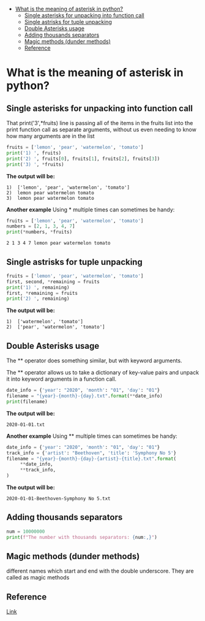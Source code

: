 <!--ts-->
   * [What is the meaning of asterisk in python?](#what-is-the-meaning-of-asterisk-in-python)
      * [Single asterisks for unpacking into function call](#single-asterisks-for-unpacking-into-function-call)
      * [Single astrisks for tuple unpacking](#single-astrisks-for-tuple-unpacking)
      * [Double Asterisks usage](#double-asterisks-usage)
      * [Adding thousands separators](#adding-thousands-separators)
      * [Magic methods (dunder methods)](#magic-methods-dunder-methods)
      * [Reference](#reference)

<!-- Added by: gil_diy, at: Tue 27 Sep 2022 22:43:04 IDT -->

<!--te-->

# What is the meaning of asterisk in python?

## Single asterisks for unpacking into function call

That print('3',*fruits) line is passing all of the items in the fruits list into the print function call as separate arguments, without us even needing to know how many arguments are in the list



```python
fruits = ['lemon', 'pear', 'watermelon', 'tomato']
print('1) ', fruits)
print('2) ', fruits[0], fruits[1], fruits[2], fruits[3])
print('3) ', *fruits)
```
**The output will be:**

```
1)  ['lemon', 'pear', 'watermelon', 'tomato']
2)  lemon pear watermelon tomato
3)  lemon pear watermelon tomato
```

**Another example**
Using * multiple times can sometimes be handy:

```python
fruits = ['lemon', 'pear', 'watermelon', 'tomato']
numbers = [2, 1, 3, 4, 7]
print(*numbers, *fruits)
```

```
2 1 3 4 7 lemon pear watermelon tomato
```

## Single astrisks for tuple unpacking

```python
fruits = ['lemon', 'pear', 'watermelon', 'tomato']
first, second, *remaining = fruits
print('1) ', remaining)
first, *remaining = fruits
print('2) ', remaining)
```

**The output will be:**

```
1)  ['watermelon', 'tomato']
2)  ['pear', 'watermelon', 'tomato']
```

## Double Asterisks usage

The ** operator does something similar, but with keyword arguments. 

The ** operator allows us to take a dictionary of key-value pairs and unpack it into keyword arguments in a function call.

```python
date_info = {'year': "2020", 'month': "01", 'day': "01"}
filename = "{year}-{month}-{day}.txt".format(**date_info)
print(filename)
```

**The output will be:**

```
2020-01-01.txt
```



**Another example**
Using ** multiple times can sometimes be handy:

```python
date_info = {'year': "2020", 'month': "01", 'day': "01"}
track_info = {'artist': "Beethoven", 'title': 'Symphony No 5'}
filename = "{year}-{month}-{day}-{artist}-{title}.txt".format(
     **date_info,
     **track_info,
)
```

**The output will be:**

```
2020-01-01-Beethoven-Symphony No 5.txt
```

## Adding thousands separators 

```python
num = 10000000
print(f"The number with thousands separators: {num:,}")
```

## Magic methods (dunder methods)

different names which start and end with the double underscore. They are called as magic methods




## Reference
[Link](https://treyhunner.com/2018/10/asterisks-in-python-what-they-are-and-how-to-use-them/)